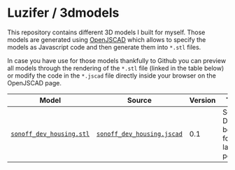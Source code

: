 # Luzifer / 3dmodels

This repository contains different 3D models I built for myself. Those models are generated using [OpenJSCAD](https://openjscad.org/) which allows to specify the models as Javascript code and then generate them into `*.stl` files.

In case you have use for those models thankfully to Github you can preview all models through the rendering of the `*.stl` file (linked in the table below) or modify the code in the `*.jscad` file directly inside your browser on the OpenJSCAD page.

| Model | Source | Version | Title |
| ----- | ------ | ------- | ----- |
| [`sonoff_dev_housing.stl`](sonoff_dev_housing.stl) | [`sonoff_dev_housing.jscad`](sonoff_dev_housing.jscad) | 0.1 | Sonoff DEV box for lamp post |
